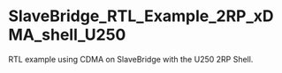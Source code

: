 # SlaveBridge_RTL_Example_2RP_xDMA_shell_U250
RTL example using CDMA on SlaveBridge with the U250  2RP Shell.
